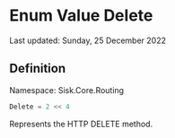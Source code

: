 # Enum Value Delete
Last updated: Sunday, 25 December 2022

## Definition
Namespace: Sisk.Core.Routing

```csharp
Delete = 2 << 4
```

Represents the HTTP DELETE method.

